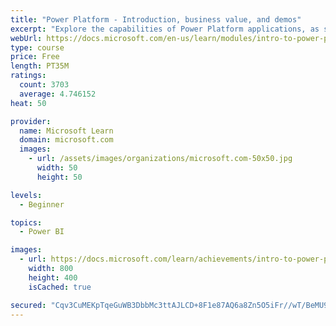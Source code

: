 ```yaml
---
title: "Power Platform - Introduction, business value, and demos"
excerpt: "Explore the capabilities of Power Platform applications, as seen in demonstrations and customer case studies."
webUrl: https://docs.microsoft.com/en-us/learn/modules/intro-to-power-platform-mba/
type: course
price: Free
length: PT35M
ratings:
  count: 3703
  average: 4.746152
heat: 50

provider:
  name: Microsoft Learn
  domain: microsoft.com
  images:
    - url: /assets/images/organizations/microsoft.com-50x50.jpg
      width: 50
      height: 50

levels:
  - Beginner

topics:
  - Power BI

images:
  - url: https://docs.microsoft.com/learn/achievements/intro-to-power-platform-social.png
    width: 800
    height: 400
    isCached: true

secured: "Cqv3CuMEKpTqeGuWB3DbbMc3ttAJLCD+8F1e87AQ6a8Zn5O5iFr//wT/BeMU9PZ6Neh3zipv01cJc66KsQRGYieIKf6yNMGgmRXz3LGZQOujaa1rRqnbNzvy0Vc+Cym9rD1PY6QDMWGOZbEFiE7ImEvefjWsK9ivXIJymeWAaW6AnQkN6rsxwAII/3zi1VNes9WOApDzTh+XsYkZJfK3VX+sZYxOdr4uj++7RSgdJhT76HOhvK3trd4txHRaH+zZ53q26iGMEI0KFiyC3RYi5juzLYSFincV1HlB/iG9hlGoORe+RYfWBeUhl3cnQ0dPuPJ7oK2Xh/FptK7woErAy9eQSbZ2O3YR85l08e//M5C1AA2OjtmGFJzJGeLOqh/d8w8W/+rcmR7Akn/u7SqgxKc+/H3bVZ0kO4le5iyh2HA=;QSuyob3eH4dJ1CbH1ntaDw=="
---
```


